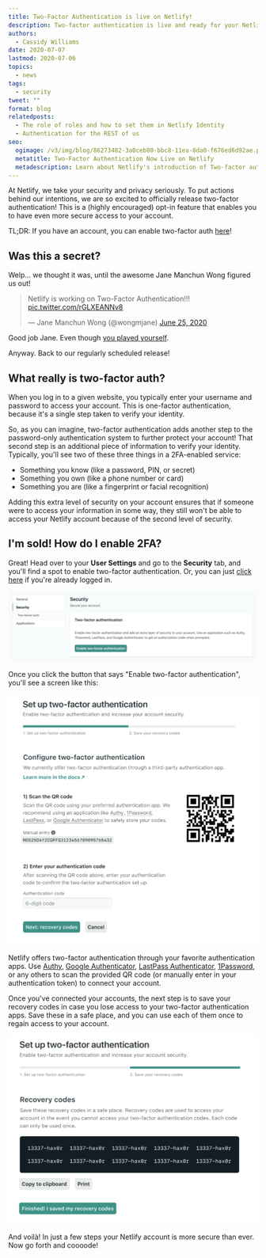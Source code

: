 ```yaml
---
title: Two-Factor Authentication is live on Netlify!
description: Two-factor authentication is live and ready for your Netlify account!
authors:
  - Cassidy Williams
date: 2020-07-07
lastmod: 2020-07-06
topics:
  - news
tags:
  - security
tweet: ""
format: blog
relatedposts:
  - The role of roles and how to set them in Netlify Identity
  - Authentication for the REST of us
seo:
  ogimage: /v3/img/blog/86273482-3a0ceb80-bbc8-11ea-8da0-f676ed6d92ae.png
  metatitle: Two-Factor Authentication Now Live on Netlify
  metadescription: Learn about Netlify's introduction of Two-factor authentication. This is now live and ready for all customers - easily get started within your Netlify account!
---
```

At Netlify, we take your security and privacy seriously. To put actions behind our intentions, we are so excited to officially release two-factor authentication! This is a (highly encouraged) opt-in feature that enables you to have even more secure access to your account.

TL;DR: If you have an account, you can enable two-factor auth [here](https://app.netlify.com/user/security)!

## Was this a secret?

Welp... we thought it was, until the awesome Jane Manchun Wong figured us out!

<blockquote class="twitter-tweet"><p lang="en" dir="ltr">Netlify is working on Two-Factor Authentication!!! <a href="https://t.co/rGLXEANNv8">pic.twitter.com/rGLXEANNv8</a></p>&mdash; Jane Manchun Wong (@wongmjane) <a href="https://twitter.com/wongmjane/status/1276251505868148736?ref_src=twsrc%5Etfw">June 25, 2020</a></blockquote> <script async src="https://platform.twitter.com/widgets.js" charset="utf-8"></script>

Good job Jane. Even though [you played yourself](https://twitter.com/wongmjane/status/1276256617407713280).

Anyway. Back to our regularly scheduled release!

## What really is two-factor auth?

When you log in to a given website, you typically enter your username and password to access your account. This is one-factor authentication, because it's a single step taken to verify your identity.

So, as you can imagine, two-factor authentication adds another step to the password-only authentication system to further protect your account! That second step is an additional piece of information to verify your identity. Typically, you'll see two of these three things in a 2FA-enabled service:

* Something you know (like a password, PIN, or secret)
* Something you own (like a phone number or card)
* Something you are (like a fingerprint or facial recognition)

Adding this extra level of security on your account ensures that if someone were to access your information in some way, they still won't be able to access your Netlify account because of the second level of security.

## I'm sold! How do I enable 2FA?

Great! Head over to your **User Settings** and go to the **Security** tab, and you'll find a spot to enable two-factor authentication. Or, you can just [click here](https://app.netlify.com/user/security) if you're already logged in.

![User Security page](/v3/img/blog/screen-shot-2020-06-29-at-5.48.15-pm.png "User Security page")

Once you click the button that says "Enable two-factor authentication", you'll see a screen like this:

![Setting up 2FA via a third-party application](/v3/img/blog/screen-shot-2020-06-29-at-2.32.04-pm.png "Setting up 2FA on your account")

Netlify offers two-factor authentication through your favorite authentication apps. Use <a href="https://authy.com/" target="_blank">Authy</a>, <a href="https://support.google.com/accounts/answer/1066447?co=GENIE.Platform%3DAndroid&hl=en" target="_blank">Google Authenticator</a>, <a href="https://lastpass.com/auth/" target="_blank">LastPass Authenticator</a>, <a href="https://support.1password.com/one-time-passwords/" target="_blank">1Password</a>, or any others to scan the provided QR code (or manually enter in your authentication token) to connect your account.

Once you've connected your accounts, the next step is to save your recovery codes in case you lose access to your two-factor authentication apps. Save these in a safe place, and you can use each of them once to regain access to your account.

![Recovery codes page](/v3/img/blog/screen-shot-2020-06-30-at-5.51.47-pm.png "Save your recovery codes!")

And voilà! In just a few steps your Netlify account is more secure than ever. Now go forth and coooode!

